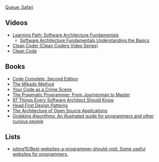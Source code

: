 [Queue: Safari](https://www.safaribooksonline.com/s/?q=*&filter=Enterprise%20Architecture&limit=30)

Videos
-------
* [Learning Path: Software Architecture Fundamentals](https://www.safaribooksonline.com/learning-paths/learning-path-software/9781491987407)
  * [Software Architecture Fundamentals Understanding the Basics](https://www.safaribooksonline.com/library/view/software-architecture-fundamentals/9781491901144/)
* [Clean Coder (Clean Coders Video Series)](https://www.safaribooksonline.com/library/view/clean-coder-clean/9780134843803/)
* [Clean Code](https://www.safaribooksonline.com/library/view/clean-code/9780134661742/)

Books
-----
* [Code Complete, Second Edition](https://www.safaribooksonline.com/library/view/code-complete-second/0735619670/)
* [The Mikado Method](https://www.safaribooksonline.com/library/view/the-mikado-method/9781617291210/)
* [Your Code as a Crime Scene](https://www.safaribooksonline.com/library/view/your-code-as/9781680500813/)
* [The Pragmatic Programmer: From Journeyman to Master](https://www.safaribooksonline.com/library/view/the-pragmatic-programmer/020161622X/)
* [97 Things Every Software Architect Should Know](https://www.safaribooksonline.com/library/view/97-things-every/9780596800611/)
* [Head First Design Patterns](https://www.safaribooksonline.com/library/view/head-first-design/0596007124/)
* [The Architecture of Open Source Applications](http://aosabook.org/en/index.html)
* [Grokking Algorithms: An illustrated guide for programmers and other curious people](https://www.safaribooksonline.com/library/view/grokking-algorithms-an/9781617292231/)

Lists
-----
* [sdmg15/Best-websites-a-programmer-should-visit: Some useful websites for programmers.](https://github.com/sdmg15/Best-websites-a-programmer-should-visit)